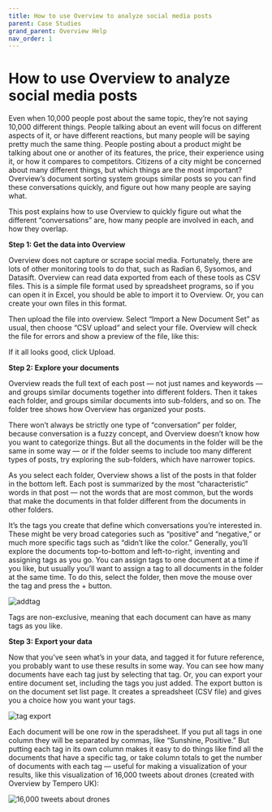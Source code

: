 ```yaml
---
title: How to use Overview to analyze social media posts
parent: Case Studies
grand_parent: Overview Help
nav_order: 1
---
```



# How to use Overview to analyze social media posts

Even when 10,000 people post about the same topic, they’re not saying 10,000 different things. People talking about an event will focus on different aspects of it, or have different reactions, but many people will be saying pretty much the same thing. People posting about a product might be talking about one or another of its features, the price, their experience using it, or how it compares to competitors. Citizens of a city might be concerned about many different things, but which things are the most important? Overview’s document sorting system groups similar posts so you can find these conversations quickly, and figure out how many people are saying what.

This post explains how to use Overview to quickly figure out what the different “conversations” are, how many people are involved in each, and how they overlap.

__Step 1: Get the data into Overview__

Overview does not capture or scrape social media. Fortunately, there are lots of other monitoring tools to do that, such as Radian 6, Sysomos, and Datasift. Overview can read data exported from each of these tools as CSV files. This is a simple file format used by spreadsheet programs, so if you can open it in Excel, you should be able to import it to Overview. Or, you can create your own files in this format.

Then upload the file into overview. Select “Import a New Document Set” as usual, then choose “CSV upload” and select your file. Overview will check the file for errors and show a preview of the file, like this:

If it all looks good, click Upload.

__Step 2: Explore your documents__

Overview reads the full text of each post — not just names and keywords — and groups similar documents together into different folders. Then it takes each folder, and groups similar documents into sub-folders, and so on. The folder tree shows how Overview has organized your posts.

There won’t always be strictly one type of “conversation” per folder, because conversation is a fuzzy concept, and Overview doesn’t know how you want to categorize things. But all the documents in the folder will be the same in some way — or if the folder seems to include too many different types of posts, try exploring the sub-folders, which have narrower topics.

As you select each folder, Overview shows a list of the posts in that folder in the bottom left. Each post is summarized by the most “characteristic” words in that post — not the words that are most common, but the words that make the documents in that folder different from the documents in other folders.

It’s the tags you create that define which conversations you’re interested in. These might be very broad categories such as “positive” and “negative,” or much more specific tags such as “didn’t like the color.” Generally, you’ll explore the documents top-to-bottom and left-to-right, inventing and assigning tags as you go. You can assign tags to one document at a time if you like, but usually you’ll want to assign a tag to all documents in the folder at the same time. To do this, select the folder, then move the mouse over the tag and press the + button.

![addtag](https://blog.overviewdocs.com/wp-content/uploads/2013/04/Screen-Shot-2013-04-17-at-4.53.28-PM.png)

Tags are non-exclusive, meaning that each document can have as many tags as you like.

__Step 3: Export your data__

Now that you’ve seen what’s in your data, and tagged it for future reference, you probably want to use these results in some way. You can see how many documents have each tag just by selecting that tag. Or, you can export your entire document set, including the tags you just added. The export button is on the document set list page. It creates a spreadsheet (CSV file) and gives you a choice how you want your tags.

![tag export](https://blog.overviewdocs.com/wp-content/uploads/2013/04/Screen-Shot-2013-04-17-at-4.58.44-PM.png)

Each document will be one row in the speradsheet. If you put all tags in one column they will be separated by commas, like “Sunshine, Positive.” But putting each tag in its own column makes it easy to do things like find all the documents that have a specific tag, or take column totals to get the number of documents with each tag — useful for making a visualization of your results, like this visualization of 16,000 tweets about drones (created with Overview by Tempero UK):

![16,000 tweets about drones](https://blog.overviewdocs.com/wp-content/uploads/2013/04/Screen-Shot-2013-12-03-at-7.33.58-AM.png)

